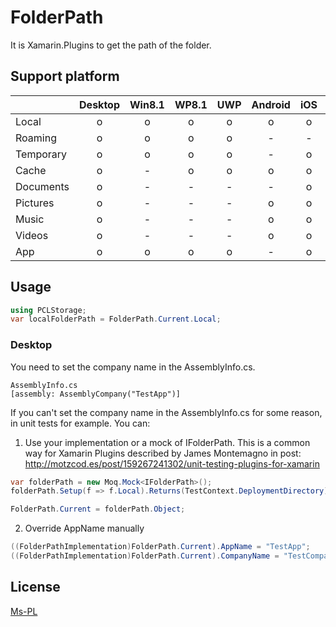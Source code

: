 # FolderPath

It is Xamarin.Plugins to get the path of the folder.

## Support platform

||Desktop|Win8.1|WP8.1|UWP|Android|iOS|Mac|
| --- |:---:|:---:|:---:|:---:|:---:|:---:|:---:|
|Local    |o|o|o|o|o|o|o|
|Roaming  |o|o|o|o|-|-|-|
|Temporary|o|o|o|o|-|o|o|
|Cache    |o|-|o|o|o|o|o|
|Documents|o|-|-|-|-|o|o|
|Pictures |o|-|-|-|o|o|o|
|Music    |o|-|-|-|o|o|o|
|Videos   |o|-|-|-|o|o|o|
|App      |o|o|o|o|-|o|o|

## Usage

```C#
using PCLStorage;
var localFolderPath = FolderPath.Current.Local;
```

### Desktop

You need to set the company name in the AssemblyInfo.cs.

```
AssemblyInfo.cs
[assembly: AssemblyCompany("TestApp")]
```

If you can't set the company name in the AssemblyInfo.cs for some reason, in unit tests for example. 
You can:
1. Use your implementation or a mock of IFolderPath.
This is a common way for Xamarin Plugins described by James Montemagno in post:
http://motzcod.es/post/159267241302/unit-testing-plugins-for-xamarin
```C#
var folderPath = new Moq.Mock<IFolderPath>();
folderPath.Setup(f => f.Local).Returns(TestContext.DeploymentDirectory);

FolderPath.Current = folderPath.Object;
```

2. Override AppName manually 
```C#
((FolderPathImplementation)FolderPath.Current).AppName = "TestApp";
((FolderPathImplementation)FolderPath.Current).CompanyName = "TestCompany";
```


## License

[Ms-PL](https://msdn.microsoft.com/library/gg592960.aspx "Ms-PL")
